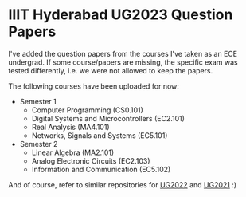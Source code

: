 # IIIT Hyderabad UG2023 Question Papers

I've added the question papers from the courses I've taken as an ECE undergrad. If some course/papers are missing, the specific exam was tested differently, i.e. we were not allowed to keep the papers.

The following courses have been uploaded for now:

- Semester 1
    - Computer Programming (CS0.101)
    - Digital Systems and Microcontrollers (EC2.101)
    - Real Analysis (MA4.101)
    - Networks, Signals and Systems (EC5.101)
- Semester 2
    - Linear Algebra (MA2.101)
    - Analog Electronic Circuits (EC2.103)
    - Information and Communication (EC5.102)

And of course, refer to similar repositories for [UG2022](https://github.com/zyx7k/course-material) and [UG2021](https://github.com/brahad316/course-material) :) 